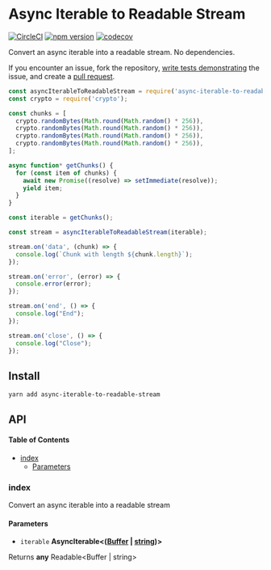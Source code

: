 # Async Iterable to Readable Stream

[![CircleCI](https://circleci.com/gh/bunchtogether/async-iterable-to-readable-stream.svg?style=svg)](https://circleci.com/gh/bunchtogether/async-iterable-to-readable-stream) [![npm version](https://badge.fury.io/js/async-iterable-to-readable-stream.svg)](http://badge.fury.io/js/async-iterable-to-readable-stream) [![codecov](https://codecov.io/gh/bunchtogether/async-iterable-to-readable-stream/branch/master/graph/badge.svg)](https://codecov.io/gh/bunchtogether/async-iterable-to-readable-stream)

Convert an async iterable into a readable stream. No dependencies.

If you encounter an issue, fork the repository, [write tests demonstrating](https://github.com/bunchtogether/async-iterable-to-readable-stream/tree/master/tests) the issue, and create a [pull request](https://github.com/bunchtogether/async-iterable-to-readable-stream).

```js
const asyncIterableToReadableStream = require('async-iterable-to-readable-stream');
const crypto = require('crypto');

const chunks = [
  crypto.randomBytes(Math.round(Math.random() * 256)),
  crypto.randomBytes(Math.round(Math.random() * 256)),
  crypto.randomBytes(Math.round(Math.random() * 256)),
  crypto.randomBytes(Math.round(Math.random() * 256)),
];

async function* getChunks() {
  for (const item of chunks) {
    await new Promise((resolve) => setImmediate(resolve));
    yield item;
  }
}

const iterable = getChunks();

const stream = asyncIterableToReadableStream(iterable);

stream.on('data', (chunk) => {
  console.log(`Chunk with length ${chunk.length}`);
});

stream.on('error', (error) => {
  console.error(error);
});

stream.on('end', () => {
  console.log("End");
});

stream.on('close', () => {
  console.log("Close");
});
```

## Install

`yarn add async-iterable-to-readable-stream`

## API

<!-- Generated by documentation.js. Update this documentation by updating the source code. -->

#### Table of Contents

-   [index](#index)
    -   [Parameters](#parameters)

### index

Convert an async iterable into a readable stream

#### Parameters

-   `iterable` **AsyncIterable&lt;([Buffer](https://nodejs.org/api/buffer.html) \| [string](https://developer.mozilla.org/docs/Web/JavaScript/Reference/Global_Objects/String))>** 

Returns **any** Readable&lt;Buffer | string>
